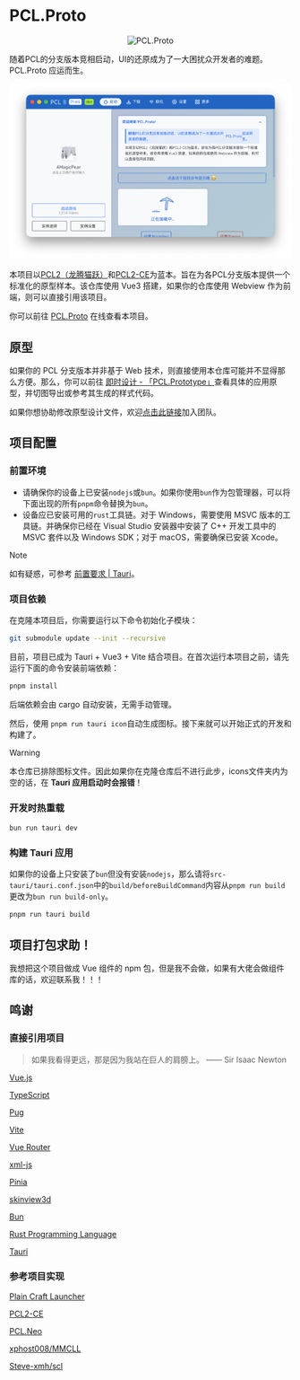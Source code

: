 # PCL.Proto

<p align="center">
  <img src="./public/PCL.Proto.svg" width="200" alt="PCL.Proto" />
</p>

随着PCL的分支版本竞相启动，UI的还原成为了一大困扰众开发者的难题。PCL.Proto 应运而生。

![screenshot](./screenshot.png)

本项目以[PCL2（龙腾猫跃）](https://github.com/Hex-Dragon/PCL2)和[PCL2-CE](https://github.com/PCL-Community/PCL2-CE)为蓝本。旨在为各PCL分支版本提供一个标准化的原型样本。该仓库使用 Vue3 搭建，如果你的仓库使用 Webview 作为前端，则可以直接引用该项目。

你可以前往 [PCL.Proto](https://www.amagicpear.sbs/PCL.Proto/) 在线查看本项目。

## 原型

如果你的 PCL 分支版本并非基于 Web 技术，则直接使用本仓库可能并不显得那么方便。那么，你可以前往 [即时设计 - 「PCL.Prototype」](https://js.design/f/QVPQRY?p=zX2rcVk6Cy&mode=design)查看具体的应用原型，并切图导出或参考其生成的样式代码。

如果你想协助修改原型设计文件，欢迎[点击此链接](https://js.design/ti?c=tS-6qs0WDQJ3H4)加入团队。

## 项目配置

### 前置环境

- 请确保你的设备上已安装`nodejs`或`bun`。如果你使用`bun`作为包管理器，可以将下面出现的所有`pnpm`命令替换为`bun`。
- 设备应已安装可用的`rust`工具链。对于 Windows，需要使用 MSVC 版本的工具链。并确保你已经在 Visual Studio 安装器中安装了 C++ 开发工具中的 MSVC 套件以及 Windows SDK；对于 macOS，需要确保已安装 Xcode。

> [!NOTE]
> 如有疑惑，可参考 [前置要求 | Tauri](https://tauri.app/zh-cn/start/prerequisites/)。

### 项目依赖

在克隆本项目后，你需要运行以下命令初始化子模块：

```sh
git submodule update --init --recursive
```

目前，项目已成为 Tauri + Vue3 + Vite 结合项目。在首次运行本项目之前，请先运行下面的命令安装前端依赖：

```sh
pnpm install
```

后端依赖会由 cargo 自动安装，无需手动管理。

然后，使用 `pnpm run tauri icon`自动生成图标。接下来就可以开始正式的开发和构建了。

> [!WARNING]
> 本仓库已排除图标文件。因此如果你在克隆仓库后不进行此步，icons文件夹内为空的话，在 **Tauri 应用启动时会报错**！

### 开发时热重载

```sh
bun run tauri dev
```

### 构建 Tauri 应用

如果你的设备上只安装了`bun`但没有安装`nodejs`，那么请将`src-tauri/tauri.conf.json`中的`build/beforeBuildCommand`内容从`pnpm run build`更改为`bun run build-only`。

```sh
pnpm run tauri build
```

## 项目打包求助！

我想把这个项目做成 Vue 组件的 npm 包，但是我不会做，如果有大佬会做组件库的话，欢迎联系我！！！

## 鸣谢

### 直接引用项目

> 如果我看得更远，那是因为我站在巨人的肩膀上。
> —— Sir Isaac Newton

[Vue.js](https://github.com/vuejs/core)

[TypeScript](https://github.com/microsoft/TypeScript)

[Pug](https://github.com/pugjs/pug)

[Vite](https://github.com/vitejs/vite)

[Vue Router](https://github.com/vuejs/vue-router-next)

[xml-js](https://www.npmjs.com/package/xml-js)

[Pinia](https://pinia.vuejs.org/)

[skinview3d](https://github.com/bs-community/skinview3d)

[Bun](https://bun.com/)

[Rust Programming Language](https://www.rust-lang.org/)

[Tauri](https://tauri.app/)

### 参考项目实现

[Plain Craft Launcher](https://github.com/Meloong-Git/PCL)

[PCL2-CE](https://github.com/PCL-Community/PCL2-CE)

[PCL.Neo](https://github.com/PCL-Community/PCL.Neo)

[xphost008/MMCLL](https://github.com/xphost008/MMCLL)

[Steve-xmh/scl](https://github.com/Steve-xmh/scl)
